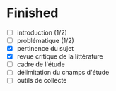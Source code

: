 # Finished

- [ ] introduction (1/2)
- [ ] problématique (1/2)
- [X] pertinence du sujet
- [X] revue critique de la littérature
- [ ] cadre de l'étude
- [ ] délimitation du champs d'étude
- [ ] outils de collecte
